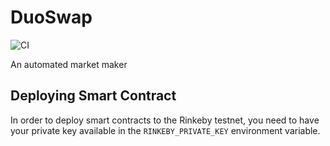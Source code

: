 # DuoSwap
![CI](https://github.com/wbjohnston/duoswap/actions/workflows/CI.yml/badge.svg)


An automated market maker


## Deploying Smart Contract

In order to deploy smart contracts to the Rinkeby testnet, you need to have your
private key available in the `RINKEBY_PRIVATE_KEY` environment variable.